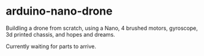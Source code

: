 # arduino-nano-drone
Buildling a drone from scratch, using a Nano, 4 brushed motors, gyroscope, 3d printed chassis, and hopes and dreams. 

Currently waiting for parts to arrive. 
